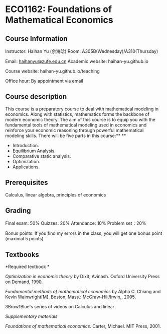 # ECO1162: Foundations of Mathematical Economics

## Course Information

Instructor: Haihan Yu (余海晗)              Room:  A305B(Wednesday)/A310(Thursday)

Email: haihanyu@zufe.edu.cn               Academic website: haihan-yu.github.io

Course website: haihan-yu.github.io/teaching

 Office hour: By appointment via email

## Course description

This course is a preparatory course to deal with mathematical modeling in economics. Along with statistics, mathematics forms the backbone of modern economic theory. The aim of this course is to equip you with the fundamental tools of mathematical modeling used in economics and reinforce your economic reasoning through powerful mathematical modeling skills. There will be five parts in this course:** **

* Introduction.
* Equilibrium Analysis.
* Comparative static analysis.
* Optimization.
* Applications.

## Prerequisites

Calculus, linear algebra, principles of economics

## Grading

Final exam: 50%       Quizzes:  20%      Attendance: 10%        Problem set：20%

Bonus points: If you find my errors in the class, you will get one bonus point (maximal 5 points)

## Textbooks

*Required textbook *

*Optimization in economic theory* by Dixit, Avinash. Oxford University Press on Demand, 1990.

*Fundamental methods of mathematical economics* by Alpha C.  Chiang and Kevin Wainwright[M]. Boston, Mass.: McGraw-Hill/Irwin,, 2005.

3Brow1Blue's series of videos on Calculus and linear

*Supplementary materials* 

*Foundations of mathematical economics*.  Carter, Michael.  MIT Press, 2001.
